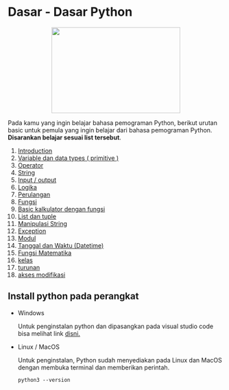 # Dasar - Dasar Python

<p align="center">
  <img src="https://64.media.tumblr.com/c70e8fcdf61a132a873f99db163896a2/tumblr_o48ggtdpJA1sfmahro1_400.gifv" width=300 height=200>
</p>


Pada kamu yang ingin belajar bahasa pemograman Python, berikut urutan basic untuk pemula yang ingin belajar dari bahasa pemograman Python. **Disarankan belajar sesuai list tersebut**.

1. [Introduction](Introduction.py)
2. [Variable dan data types ( primitive )](2_variable)
3. [Operator](3_operator)
4. [String](4_string)
5. [Input / output](5_input_output)
6. [Logika](6_logika_percabangan)
7. [Perulangan](7_perulangan)
8. [Fungsi](8_fungsi)
9. [Basic kalkulator dengan fungsi](9_kalkulator_dengan_fungsi)
10. [List dan tuple](10_list_tuple)
11. [Manipulasi String](11_manipulasi_string)
12. [Exception](12_exception)
13. [Modul](13_module)
14. [Tanggal dan Waktu (Datetime)](14_python_datetime)
15. [Fungsi Matematika](15_python_math)
16. [kelas](16_class)
17. [turunan](17_inheritance)
18. [akses modifikasi](18_akses_modifikasi)


## Install python pada perangkat

- Windows

    Untuk penginstalan python dan dipasangkan pada visual studio code bisa melihat link [disni.](https://www.youtube.com/watch?v=OSmaWPSgvTQ&list=PLZS-MHyEIRo59lUBwU-XHH7Ymmb04ffOY&index=2)

- Linux / MacOS
    
    Untuk penginstalan, Python sudah menyediakan pada Linux dan MacOS dengan membuka terminal dan memberikan perintah.
    ```
    python3 --version
    ```
